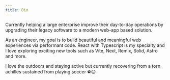 ```yaml
---
title: Bio
---
```


Currently helping a large enterprise improve their day-to-day operations by upgrading their legacy software to a modern web-app based solution.

As an engineer, my goal is to build beautiful and meaningful web experiences via performant code. <span class="react">React with Typescript</span> is my specialty and I love exploring exciting new tools such as Vite, Next, Remix, Solid, Astro and more.

I love the outdoors and staying active but currently recovering from a torn achilles sustained from playing soccer ⚽️☹️
